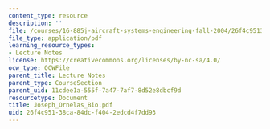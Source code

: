 ```yaml
---
content_type: resource
description: ''
file: /courses/16-885j-aircraft-systems-engineering-fall-2004/26f4c95138ca84dcf4042edcd4f7dd93_Joseph_Ornelas_Bio.pdf
file_type: application/pdf
learning_resource_types:
- Lecture Notes
license: https://creativecommons.org/licenses/by-nc-sa/4.0/
ocw_type: OCWFile
parent_title: Lecture Notes
parent_type: CourseSection
parent_uid: 11cdee1a-555f-7a47-7af7-8d52e8dbcf9d
resourcetype: Document
title: Joseph_Ornelas_Bio.pdf
uid: 26f4c951-38ca-84dc-f404-2edcd4f7dd93
---
```

